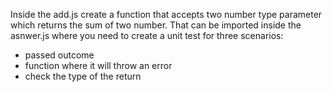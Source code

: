 Inside the add.js create a function that accepts two number type parameter which returns the sum of two number. That can be imported inside the asnwer.js where you need to create a unit test for three scenarios:
- passed outcome
- function where it will throw an error
- check the type of the return


